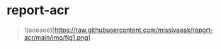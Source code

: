 # report-acr


> !(aoeaoe)[https://raw.githubusercontent.com/missivaeak/report-acr/main/img/fig1.png]
